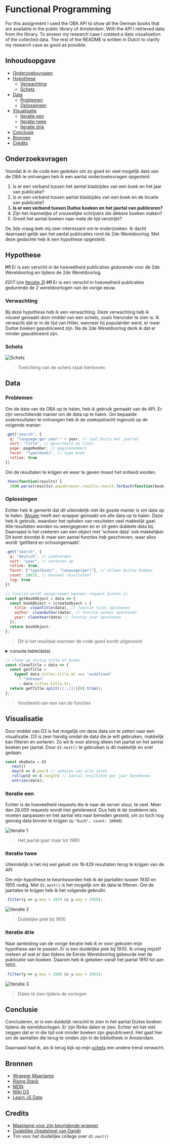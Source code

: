 # Functional Programming

For this assignment I used the OBA API to show all the German books that are available in the public library of Amsterdam. With the API I retrieved data from the library. To answer my research case I created a data visualisation of the collected data. The rest of the README is written in Dutch to clarify my research case as good as possible.

## Inhoudsopgave

- [Onderzoeksvragen](#onderzoeksvragen-)
- [Hypothese](#hypothese)
  - [Verwachting](#verwachting)
  - [Schets](#schets)
- [Data](#data)
  - [Problemen](#problemen)
  - [Oplossingen](#oplossingen)
- [Visualisatie](#visualisatie)
  - [Iteratie een](#iteratie-een)
  - [Iteratie twee](#iteratie-twee)
  - [Iteratie drie](#iteratie-drie)
- [Conclusie](#conlusie)
- [Bronnen](#bronnen)
- [Credits](#credits)

## Onderzoeksvragen

Voordat ik in de code ben gedoken om zo goed en veel mogelijk data van de OBA te ontvangen heb ik een aantal onderzoeksvragen opgesteld:

1. Is er een verband tussen het aantal bladzijdes van een boek en het jaar van publicatie?
2. Is er een verband tussen aantal bladzijdes van een boek en de locatie van publicatie?
3. **Is er een verband tussen Duitse boeken en het jaartal van publiceren?**
4. Zijn het mannelijke of vrouwelijke schrijvers die dikkere boeken maken?
5. Groeit het aantal boeken naar mate de tijd verstrijkt?

De 3de vraag leek mij zeer interessant om te onderzoeken. Ik dacht daarnaast gelijk aan het aantal publicaties rond de 2de Wereldoorlog. Met deze gedachte heb ik een hypothese opgesteld.

## Hypothese

**H1** Er is een verschil in de hoeveelheid publicaties gedurende voor de 2de Wereldoorlog en tijdens de 2de Wereldoorlog.

_EDIT:_(zie [Iteratie 3](#iteratie-drie))
**H1** Er is een verschil in hoeveelheid publicaties gedurende de 2 wereldoorlogen van de vorige eeuw.

### Verwachting

Bij deze hypothese heb ik een verwachting. Deze verwachting heb ik visueel gemaakt door middel van een schets, zoals hieronder te zien is. Ik verwacht dat er in de tijd van Hitler, wanneer hij populairder werd, er meer Duitse boeken gepubliceerd zijn. Na de 2de Wereldoorlog denk ik dat er minder gepubliceerd zijn.

### Schets

![Schets](assets/readme-sketch-1.jpg)

> Toelichting van de schets staat hierboven.

## Data

### Problemen

Om de data van de OBA op te halen, heb ik gebruik gemaakt van de API. Er zijn verschillende manier om de data op te halen. Om bepaalde zoekresultaten te ontvangen heb ik de zoekopdracht ingevuld op de volgende manier:

```javascript
.get("search", {
  q: "language:ger year:" + year, // taal Duits met jaartal
  sort: "title", // gesorteerd op titel
  page: pageNumber, // paginanummers
  facet: "type(book)", // type book
  refine: true
})
```

Om de resultaten te krijgen en weer te geven moest het ontleed worden.

```javascript
.then(function(results) {
  JSON.parse(results).aquabrowser.results.result.forEach(function(book) {})
```

### Oplossingen

Echter heb ik gemerkt dat dit uiteindelijk niet de goede manier is om data op te halen. [Wouter](https://github.com/maanlamp) heeft een wrapper gemaakt om alle data op te halen. Deze heb ik gebruik, waardoor het ophalen van resultaten veel makkelijk gaat. Alle resultaten worden nu weergegeven en er zit geen dubbele data bij. Daarnaast is het creëeren van een object met 'schone data' ook makkelijker. Dit komt doordat ik maar een aantal functies heb geschreven, waar alles wordt 'gefilterd en schoongemaakt'.

```javascript
.get("search", {
  q: "deutsch", // zoektermen
  sort: "year", // sorteren op
  refine: true,
  facet: ["type(book)", "language(ger)"], // alleen duitse boeken
  count: 28615, // hoeveel resultaten?
  log: true
})
```

```javascript
// functie wordt aangeroepen wanneer request binnen is
const getBookObject = data => {
  const bookObject = (createObject = {
    title: cleanTitle(data), // functie titel opschonen
    author: cleanAuthor(data), // functie auteur opschonen
    year: cleanYear(data) // functie jaar opschonen
  });
  return bookObject;
};
```

> Dit is het resultaat wanneer de code goed wordt uitgevoerd

<details><summary>console.table(data)</summary>
![Data](assets/results.jpg)
</details>

```javascript
// clean up string title of books
const cleanTitle = data => {
  const getTitle =
    typeof data.titles.title.$t === "undefined"
      ? "Unknown"
      : data.titles.title.$t;
  return getTitle.split(/[:,/]/)[0].trim();
};
```

> Voorbeeld van een van de functies

## Visualisatie

Door middel van D3 is het mogelijk om deze data om te zetten naar een visualisatie. D3 is zeer handig omdat de data die je wilt gebruiken, makkelijk kan filteren en sorteren. Zo wil ik voor alsnog alleen het jaartal en het aantal boeken per jaartal. Door `d3.nest()` te gebruiken is dit makkelijk en snel gedaan.

```javascript
const obaData = d3
  .nest()
  .key(d => d.year) // ophalen van alle jaren
  .rollup(d => d.length) // aantal resultaten per jaar berekenen
  .entries(data);
```

### Iteratie een

Echter is de hoeveelheid requests die ik naar de server stuur, te veel. Meer dan 28.000 requests wordt niet getolereerd. Dus heb ik de zoekterm iets moeten aanpassen en het aantal iets naar beneden gesteld, om zo toch nog genoeg data binnen te krijgen (`q:"buch", count: 10000`).

![Iteratie 1](assets/iteration_one.jpg)

> Het jaartal gaat maar tot 1980

### Iteratie twee

Uiteindelijk is het mij wel gelukt om 19.429 resultaten terug te krijgen van de API

Om mijn hypothese te beantwoorden heb ik de jaartallen tussen 1930 en 1955 nodig. Met `d3.nest()` is het mogelijk om de data te filteren. Om de jaartalen te krijgen heb ik het volgende gebruikt:

```javascript
.filter(y => y.key > 1929 && y.key < 1956);
```

![Iteratie 2](assets/iteration_two.jpg)

> Duidelijke piek bij 1930

### Iteratie drie

Naar aanleiding van de vorige iteratie heb ik er voor gekozen mijn hypothese aan te passen. Er is een duidelijke piek bij 1930. Ik vroeg mijzelf meteen af wat er dan tijdens de Eerste Wereldoorlog gebeurde met de publicatie van boeken. Daarom heb ik gekeken vanaf het jaartal 1910 tot aan 1950.

```javascript
.filter(y => y.key > 1909 && y.key < 1951);
```

![Iteratie 3](assets/iteration_final.jpg)

> Dalen te zien tijdens de oorlogen

## Conclusie

Concluderen, er is een duidelijk verschil te zien in het aantal Duitse boeken tijdens de wereldoorlogen. Er zijn flinke dalen te zien. Echter wil het niet zeggen dat er in die tijd ook minder boeken zijn gepubliceerd. Het gaat hier om de aantallen die terug te vinden zijn in de bibliotheek in Amsterdam.

Daarnaast had ik, als ik terug kijk op mijn [schets](#schets) een andere trend verwacht.

## Bronnen

- [Wrapper Maanlamp](https://github.com/maanlamp/node-oba-api-wrapper)
- [Rising Stack](https://blog.risingstack.com/d3-js-tutorial-bar-charts-with-javascript/)
- [MDN](https://developer.mozilla.org/en-US/docs/Web/JavaScript)
- [Wiki D3](https://github.com/d3/d3/wiki)
- [Learn JS Data](http://learnjsdata.com/group_data.html)

## Credits

- [Maanlamp voor zijn bevrijdende wrapper](https://github.com/maanlamp)
- [Duidelijke cheatsheet van Daniël](https://github.com/DanielvandeVelde/functional-programming/blob/master/README.md)
- Tim voor het duidelijke college over `d3.nest()`
